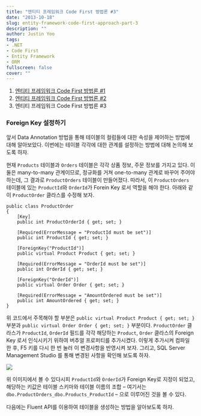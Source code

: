 ```yaml
---
title: "엔티티 프레임워크 Code First 방법론 #3"
date: "2013-10-18"
slug: entity-framework-code-first-approach-part-3
description: ""
author: Justin Yoo
tags:
- .NET
- Code First
- Entity Framework
- ORM
fullscreen: false
cover: ""
---
```


1. [엔티티 프레임워크 Code First 방법론 #1](https://blog.aliencube.org/ko/2013/09/29/entity-framework-code-first-approach-part-1)
2. [엔티티 프레임워크 Code First 방법론 #2](https://blog.aliencube.org/ko/2013/09/30/entity-framework-code-first-approach-part-2)
3. 엔티티 프레임워크 Code First 방법론 #3

### Foreign Key 설정하기

앞서 Data Annotation 방법을 통해 테이블의 컬럼들에 대한 속성을 제어하는 방법에 대해 알아보았다. 이번에는 테이블 각각에 대한 관계를 설정하는 방법에 대해 논의해 보도록 하자.

현재 `Products` 테이블과 `Orders` 테이블은 각각 상품 정보, 주문 정보를 가지고 있다. 이 둘은 many-to-many 관계이므로, 정규화를 거쳐 one-to-many 관계로 바꾸어 주어야 하는데, 그 결과로 `ProductOrders` 테이블이 만들어졌다. 따라서, 이 `ProductOrders` 테이블에 있는 `ProductId`와 `OrderId`가 Forein Key 로서 역할을 해야 한다. 아래와 같이 `ProductOrder` 클라스를 수정해 보자.

```
public class ProductOrder
{
    [Key]
    public int ProductOrderId { get; set; }

    [Required(ErrorMessage = "ProductId must be set")]
    public int ProductId { get; set; }

    [ForeignKey("ProductId")]
    public virtual Product Product { get; set; }

    [Required(ErrorMessage = "OrderId must be set")]
    public int OrderId { get; set; }

    [ForeignKey("OrderId")]
    public virtual Order Order { get; set; }

    [Required(ErrorMessage = "AmountOrdered must be set")]
    public int AmountOrdered { get; set; }
}

```

위 코드에서 주목해야 할 부분은 `public virtual Product Product { get; set; }` 부분과 `public virtual Order Order { get; set; }` 부분이다. `ProductOrder` 클라스가 `ProductId`, `OrderId` 필드를 각각 해당하는 `Product`, `Order` 클라스의 Foreign Key 로서 인식시키기 위하여 버추얼 프로퍼티를 추가시켰다. 이렇게 추가시켜 컴파일 한 후, F5 키를 다시 한 번 눌러 이 변경사항을 반영시켜 보자. 그리고, SQL Server Management Studio 를 통해 변경된 사항을 확인해 보도록 하자.

![](http://media.tumblr.com/6649846e2c18b93db4331147a1e6d5c8/tumblr_inline_muv9wej11M1qzhmhx.png)

위 이미지에서 볼 수 있다시피 `ProductId`와 `OrderId`가 Foreign Key로 지정이 되었고, 해당하는 키값은 테이블 스키마와 테이블 이름의 조합 – 여기서는 `dbo.ProductOrders_dbo.Products_ProductId` – 으로 이루어진 것을 볼 수 있다.

다음에는 Fluent API를 이용하여 테이블을 생성하는 방법을 알아보도록 하자.
